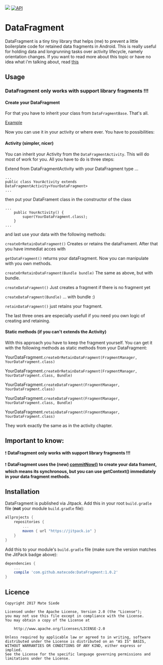 [![](https://jitpack.io/v/matecode/DataFragment.svg)](https://jitpack.io/#matecode/DataFragment)
[![API](https://img.shields.io/badge/API-9%2B-blue.svg?style=flat)](https://android-arsenal.com/api?level=9)

# DataFragment

DataFragment is a tiny tiny library that helps (me) to prevent a little boilerplate code for retained data fragments in Android. This is really useful for holding data and longrunning tasks over activity lifecycle, namely orientation changes.
If you want to read more about this topic or have no idea what i'm talking about, read [this](https://developer.android.com/guide/topics/resources/runtime-changes.html#RetainingAnObject)

## Usage

### DataFragment only works with support library fragments !!!

#### Create your DataFragment

For that you have to inherit your class from `DataFragmentBase`. That's all.

[Example](https://github.com/matecode/DataFragment/blob/develop/app/src/main/java/de/mateware/datafragmentsample/DataFragment.java)

Now you can use it in your activity or where ever. You have to possibilities:

#### Activity (simpler, nicer)

You can inherit your Activity from the `DataFragmentActivity`. This will do most of work for you.
All you have to do is three steps:

Extend from DataFragmentActivity with your DataFragment type ...
```
...
public class YourActivity extends DataFragmentActivity<YourDataFragment>
...
```

then put your DataFrament class in the constructor of the class
```
...
    public YourActivity() {
        super(YourDataFragment.class);
    }
...
```

and last use your data with the following methods:

`createOrRetainDataFragment()` Creates or retains the dataFrament. After that you have immediat acces with

`getDataFragment()` returns your dataFragment. Now you can manipulate with you own methods.

`createOrRetainDataFragment(Bundle bundle)` The same as above, but with bundle.

`createDataFragment()` Just creates a fragment if there is no fragment yet

`createDataFragment(Bundle)` ... with bundle :)

`retainDataFragment()` just retains your fragment.

The last three ones are especially usefull if you need you own logic of creating and retaining.


#### Static methods (if you can't extends the Activity)

With this approach you have to keep the fragment yourself. You can get it with the following methods as static methods from your DataFragment:

YourDataFragment.`createOrRetainDataFragment(FragmentManager, YourDataFragment.class)`

YourDataFragment.`createOrRetainDataFragment(FragmentManager, YourDataFragment.class, Bundle)`

YourDataFragment.`createDataFragment(FragmentManager, YourDataFragment.class)`

YourDataFragment.`createDataFragment(FragmentManager, YourDataFragment.class, Bundle)`

YourDataFragment.`retainDataFragment(FragmentManager, YourDataFragment.class)`

They work exactly the same as in the activity chapter.

## Important to know:

:heavy_exclamation_mark: **DataFragment only works with support library fragments !!!**

:heavy_exclamation_mark: **DataFragment uses the (new) [commitNow()](https://developer.android.com/reference/android/support/v4/app/FragmentTransaction.html#commitNow()) to create your data frament, which means its synchronous, but you can use getContext() immediately in your data fragment methods.**

## Installation

DataFragment is published via Jitpack. Add this in your root `build.gradle` file (**not** your module `build.gradle` file):

```gradle
allprojects {
    repositories {
        ...
        maven { url "https://jitpack.io" }
    }
}
```

Add this to your module's `build.gradle` file (make sure the version matches the JitPack badge above):

```gradle
dependencies {
    ...
    compile 'com.github.matecode:DataFragment:1.0.2'
}
```

## Licence

```
Copyright 2017 Mate Siede

Licensed under the Apache License, Version 2.0 (the "License");
you may not use this file except in compliance with the License.
You may obtain a copy of the License at

    http://www.apache.org/licenses/LICENSE-2.0

Unless required by applicable law or agreed to in writing, software
distributed under the License is distributed on an "AS IS" BASIS,
WITHOUT WARRANTIES OR CONDITIONS OF ANY KIND, either express or implied.
See the License for the specific language governing permissions and
limitations under the License.
```